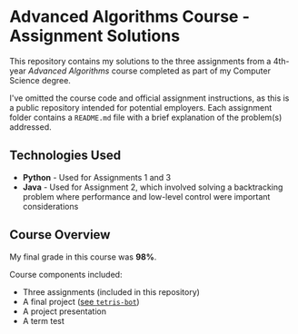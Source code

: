# Advanced Algorithms Course - Assignment Solutions

This repository contains my solutions to the three assignments from a 4th-year *Advanced Algorithms* course completed as part of my Computer Science degree.

I've omitted the course code and official assignment instructions, as this is a public repository intended for potential employers. Each assignment folder contains a `README.md` file with a brief explanation of the problem(s) addressed.

## Technologies Used

- **Python** - Used for Assignments 1 and 3
- **Java** - Used for Assignment 2, which involved solving a backtracking problem where performance and low-level control were important considerations

## Course Overview

My final grade in this course was **98%**.

Course components included:
- Three assignments (included in this repository)
- A final project ([see `tetris-bot`](../tetris-bot))
- A project presentation
- A term test
